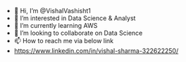 - 👋 Hi, I’m @VishalVashisht1
- 👀 I’m interested in Data Science & Analyst
- 🌱 I’m currently learning AWS 
- 💞️ I’m looking to collaborate on Data Science
- 📫 How to reach me via below link 
- https://www.linkedin.com/in/vishal-sharma-322622250/

<!---
VishalVashisht1/VishalVashisht1 is a ✨ special ✨ repository because its `README.md` (this file) appears on your GitHub profile.
You can click the Preview link to take a look at your changes.
--->
